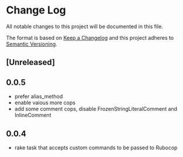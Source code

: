 # Change Log
All notable changes to this project will be documented in this file.

The format is based on [Keep a Changelog](http://keepachangelog.com/) 
and this project adheres to [Semantic Versioning](http://semver.org/).

## [Unreleased]

## 0.0.5

- prefer alias_method
- enable vaious more cops
- add some comment cops, disable FrozenStringLiteralComment and InlineComment

## 0.0.4

- rake task that accepts custom commands to be passed to Rubocop
